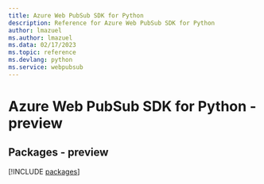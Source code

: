 ```yaml
---
title: Azure Web PubSub SDK for Python
description: Reference for Azure Web PubSub SDK for Python
author: lmazuel
ms.author: lmazuel
ms.data: 02/17/2023
ms.topic: reference
ms.devlang: python
ms.service: webpubsub
---
```

# Azure Web PubSub SDK for Python - preview
## Packages - preview
[!INCLUDE [packages](web-pubsub-index.md)]